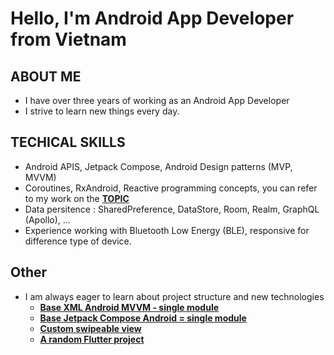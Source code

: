 # Hello, I'm Android App Developer from Vietnam

## ABOUT ME 
- I have over three years of working as an Android App Developer
- I strive to learn new things every day.
## TECHICAL SKILLS 
- Android APIS, Jetpack Compose, Android Design patterns (MVP, MVVM)
- Coroutines, RxAndroid, Reactive programming concepts, you can refer to my work on the [**TOPIC**](https://github.com/dattran2k/About-NowInAndroid-flow)
- Data persitence : SharedPreference, DataStore, Room, Realm, GraphQL (Apollo), ...
- Experience working with Bluetooth Low Energy (BLE), responsive for difference type of device.
## Other 
- I am always eager to learn about project structure and new technologies
  - [**Base XML Android MVVM - single module**](https://github.com/dattran2k/base_mvvm_android)
  - [**Base Jetpack Compose Android = single module**](https://github.com/dattran2k/base_jetpack_compose)
  - [**Custom swipeable view**](https://github.com/dattran2k/AndroidSwipeBackLayout)
  - [**A random Flutter project**](https://github.com/dattran2k/thanh_nien_flutter)

